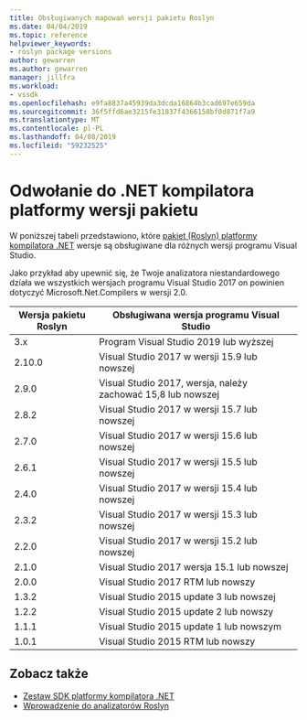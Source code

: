 ```yaml
---
title: Obsługiwanych mapowań wersji pakietu Roslyn
ms.date: 04/04/2019
ms.topic: reference
helpviewer_keywords:
- roslyn package versions
author: gewarren
ms.author: gewarren
manager: jillfra
ms.workload:
- vssdk
ms.openlocfilehash: e9fa8837a45939da3dcda16864b3cad697e659da
ms.sourcegitcommit: 36f5ffd6ae3215fe31837f4366158bf0d871f7a9
ms.translationtype: MT
ms.contentlocale: pl-PL
ms.lasthandoff: 04/08/2019
ms.locfileid: "59232525"
---
```

# <a name="net-compiler-platform-package-version-reference"></a>Odwołanie do .NET kompilatora platformy wersji pakietu

W poniższej tabeli przedstawiono, które [pakiet (Roslyn) platformy kompilatora .NET](https://www.nuget.org/packages/Microsoft.Net.Compilers/) wersje są obsługiwane dla różnych wersji programu Visual Studio.

Jako przykład aby upewnić się, że Twoje analizatora niestandardowego działa we wszystkich wersjach programu Visual Studio 2017 on powinien dotyczyć Microsoft.Net.Compilers w wersji 2.0.

| Wersja pakietu Roslyn | Obsługiwana wersja programu Visual Studio |
| - | - |
| 3.x | Program Visual Studio 2019 lub wyższej |
| 2.10.0 | Visual Studio 2017 w wersji 15.9 lub nowszej |
| 2.9.0 | Visual Studio 2017, wersja, należy zachować 15,8 lub nowszej |
| 2.8.2 | Visual Studio 2017 w wersji 15.7 lub nowszej |
| 2.7.0 | Visual Studio 2017 w wersji 15.6 lub nowszej |
| 2.6.1 | Visual Studio 2017 w wersji 15.5 lub nowszej |
| 2.4.0 | Visual Studio 2017 w wersji 15.4 lub nowszej |
| 2.3.2 | Visual Studio 2017 w wersji 15.3 lub nowszej |
| 2.2.0 | Visual Studio 2017 w wersji 15.2 lub nowszej |
| 2.1.0 | Visual Studio 2017 wersja 15.1 lub nowszej |
| 2.0.0 | Visual Studio 2017 RTM lub nowszy |
| 1.3.2 | Visual Studio 2015 update 3 lub nowszej |
| 1.2.2 | Visual Studio 2015 update 2 lub nowszy |
| 1.1.1 | Visual Studio 2015 update 1 lub nowszym |
| 1.0.1 | Visual Studio 2015 RTM lub nowszy |

## <a name="see-also"></a>Zobacz także

- [Zestaw SDK platformy kompilatora .NET](/dotnet/csharp/roslyn-sdk/)
- [Wprowadzenie do analizatorów Roslyn](getting-started-with-roslyn-analyzers.md)